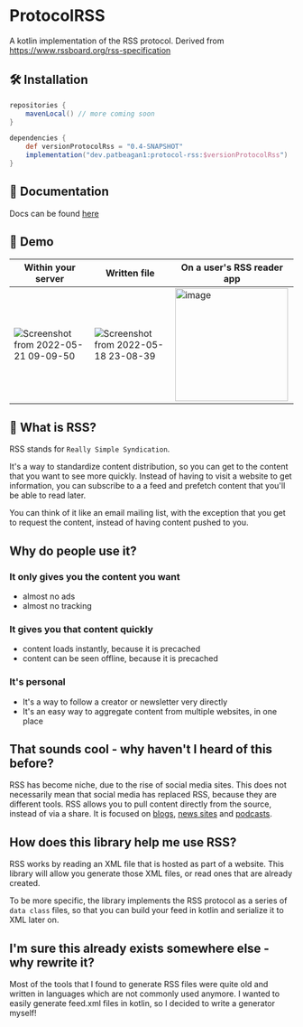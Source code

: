 # ProtocolRSS
A kotlin implementation of the RSS protocol. Derived from https://www.rssboard.org/rss-specification

## 🛠 Installation

```groovy
repositories {
    mavenLocal() // more coming soon
}

dependencies {
    def versionProtocolRss = "0.4-SNAPSHOT"
    implementation("dev.patbeagan1:protocol-rss:$versionProtocolRss")
}
```

## 📖 Documentation

Docs can be found [here](https://patbeagan1.github.io/ProtocolRSS/index.html)

## 🌈 Demo

|Within your server|Written file|On a user's RSS reader app|
|--|--|--|
|![Screenshot from 2022-05-21 09-09-50](https://user-images.githubusercontent.com/10187351/169655405-6ac3daeb-7145-47f1-9849-4de315bd08f5.png)|![Screenshot from 2022-05-18 23-08-39](https://user-images.githubusercontent.com/10187351/169202503-9d887b6f-eedd-44c4-9826-da479c542485.png)|<img alt="image" src="https://user-images.githubusercontent.com/10187351/169203679-d476fb41-5640-4683-ac18-31fa1a8aee9b.png" width="200px" />|

## 🤔 What is RSS? 

RSS stands for `Really Simple Syndication`. 

It's a way to standardize content distribution, so you can get to the content that you want to see more quickly. Instead of having to visit a website to get information, you can subscribe to a a feed and prefetch content that you'll be able to read later.

You can think of it like an email mailing list, with the exception that you get to request the content, instead of having content pushed to you.

## Why do people use it?

### It only gives you the content you want
- almost no ads
- almost no tracking

### It gives you that content quickly
- content loads instantly, because it is precached
- content can be seen offline, because it is precached

### It's personal
- It's a way to follow a creator or newsletter very directly
- It's an easy way to aggregate content from multiple websites, in one place 

## That sounds cool - why haven't I heard of this before?

RSS has become niche, due to the rise of social media sites. This does not necessarily mean that social media has replaced RSS, because they are different tools. RSS allows you to pull content directly from the source, instead of via a share. It is focused on [blogs](https://wordpress.com/support/feeds/), [news sites](https://blog.feedspot.com/world_news_rss_feeds/) and [podcasts](https://www.thepodcasthost.com/publishing/what-is-an-rss-feed-for-podcasting/). 

## How does this library help me use RSS?

RSS works by reading an XML file that is hosted as part of a website. This library will allow you generate those XML files, or read ones that are already created.

To be more specific, the library implements the RSS protocol as a series of `data class` files, so that you can build your feed in kotlin and serialize it to XML later on.

## I'm sure this already exists somewhere else - why rewrite it?

Most of the tools that I found to generate RSS files were quite old and written in languages which are not commonly used anymore. I wanted to easily generate feed.xml files in kotlin, so I decided to write a generator myself!
